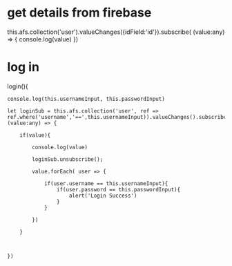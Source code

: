 # get details from firebase

this.afs.collection('user').valueChanges({idField:'id'}).subscribe( (value:any) => {
	console.log(value)
})


# log in
login(){

	console.log(this.usernameInput, this.passwordInput)

	let loginSub = this.afs.collection('user', ref => ref.where('username','==',this.usernameInput)).valueChanges().subscribe( (value:any) => {

		if(value){

			console.log(value)

			loginSub.unsubscribe();

			value.forEach( user => {

				if(user.username == this.usernameInput){
					if(user.password == this.passwordInput){
						alert('Login Success')
					}
				}

			})

		}



	})


